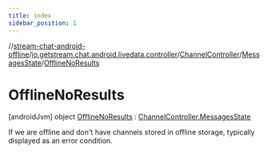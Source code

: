 ```yaml
---
title: index
sidebar_position: 1
---
```

//[stream-chat-android-offline](../../../../../index.md)/[io.getstream.chat.android.livedata.controller](../../../index.md)/[ChannelController](../../index.md)/[MessagesState](../index.md)/[OfflineNoResults](index.md)



# OfflineNoResults  
 [androidJvm] object [OfflineNoResults](index.md) : [ChannelController.MessagesState](../index.md)

If we are offline and don't have channels stored in offline storage, typically displayed as an error condition.

   

